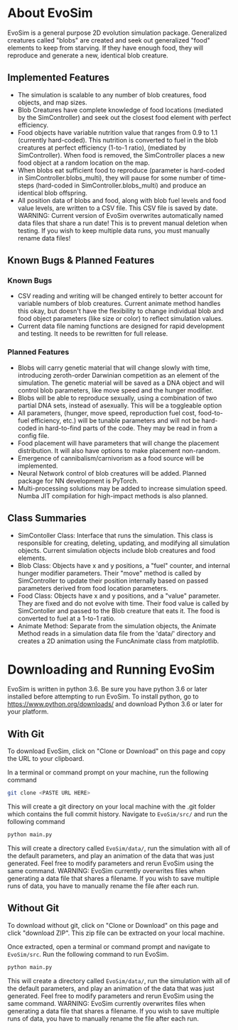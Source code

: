 # About EvoSim

EvoSim is a general purpose 2D evolution simulation package. Generalized creatures called "blobs" are created and seek out generalized "food" elements to keep from starving. If they have enough food, they will reproduce and generate a new, identical blob creature.

## Implemented Features

- The simulation is scalable to any number of blob creatures, food objects, and map sizes.
- Blob Creatures have complete knowledge of food locations (mediated by the SimController) and seek out the closest food element with perfect efficiency.
- Food objects have variable nutrition value that ranges from 0.9 to 1.1 (currently hard-coded). This nutrition is converted to fuel in the blob creatures at perfect efficiency (1-to-1 ratio), (mediated by SimController). When food is removed, the SimController places a new food object at a random location on the map.
- When blobs eat sufficient food to reproduce (parameter is hard-coded in SimController.blobs_multi), they will pause for some number of time-steps (hard-coded in SimController.blobs_multi) and produce an identical blob offspring.
- All position data of blobs and food, along with blob fuel levels and food value levels, are written to a CSV file. This CSV file is saved by date. WARNING: Current version of EvoSim overwrites automatically named data files that share a run date! This is to prevent manual deletion when testing. If you wish to keep multiple data runs, you must manually rename data files!

## Known Bugs & Planned Features

### Known Bugs

- CSV reading and writing will be changed entirely to better account for variable numbers of blob creatures. Current animate method handles this okay, but doesn't have the flexibility to change individual blob and food object parameters (like size or color) to reflect simulation values.
- Current data file naming functions are designed for rapid development and testing. It needs to be rewritten for full release.

### Planned Features

- Blobs will carry genetic material that will change slowly with time, introducing zeroth-order Darwinian competition as an element of the simulation. The genetic material will be saved as a DNA object and will control blob parameters, like move speed and the hunger modifier.
- Blobs will be able to reproduce sexually, using a combination of two partial DNA sets, instead of asexually. This will be a toggleable option
- All parameters, (hunger, move speed, reproduction fuel cost, food-to-fuel efficiency, etc.) will be tunable parameters and will not be hard-coded in hard-to-find parts of the code. They may be read in from a config file.
- Food placement will have parameters that will change the placement distribution. It will also have options to make placement non-random.
- Emergence of cannibalism/carnivorism as a food source will be implemented.
- Neural Network control of blob creatures will be added. Planned package for NN development is PyTorch.
- Multi-processing solutions may be added to increase simulation speed. Numba JIT compilation for high-impact methods is also planned.

## Class Summaries

- SimContoller Class: Interface that runs the simulation. This class is responsible for creating, deleting, updating, and modifying all simulation objects. Current simulation objects include blob creatures and food elements.
- Blob Class: Objects have x and y positions, a "fuel" counter, and internal hunger modifier parameters. Their "move" method is called by SimController to update their position internally based on passed parameters derived from food location parameters.
- Food Class: Objects have x and y positions, and a "value" parameter. They are fixed and do not evolve with time. Their food value is called by SimContoller and passed to the Blob creature that eats it. The food is converted to fuel at a 1-to-1 ratio.
- Animate Method: Separate from the simulation objects, the Animate Method reads in a simulation data file from the 'data/' directory and creates a 2D animation using the FuncAnimate class from matplotlib.

# Downloading and Running EvoSim

EvoSim is written in python 3.6. Be sure you have python 3.6 or later installed before attempting to run EvoSim. To install python, go to https://www.python.org/downloads/ and download Python 3.6 or later for your platform.

## With Git

To download EvoSim, click on "Clone or Download" on this page and copy the URL to your clipboard.

In a terminal or command prompt on your machine, run the following command

```bash
git clone <PASTE URL HERE>
```

This will create a git directory on your local machine with the .git folder which contains the full commit history. Navigate to `EvoSim/src/` and run the following command

```bash
python main.py
```

This will create a directory called `EvoSim/data/`, run the simulation with all of the default parameters, and play an animation of the data that was just generated. Feel free to modify parameters and rerun EvoSim using the same command. WARNING: EvoSim currently overwrites files when generating a data file that shares a filename. If you wish to save multiple runs of data, you have to manually rename the file after each run.

## Without Git

To download without git, click on "Clone or Download" on this page and click "download ZIP". This zip file can be extracted on your local machine.

Once extracted, open a terminal or command prompt and navigate to `EvoSim/src`. Run the following command to run EvoSim.

```bash
python main.py
```

This will create a directory called `EvoSim/data/`, run the simulation with all of the default parameters, and play an animation of the data that was just generated. Feel free to modify parameters and rerun EvoSim using the same command. WARNING: EvoSim currently overwrites files when generating a data file that shares a filename. If you wish to save multiple runs of data, you have to manually rename the file after each run.
